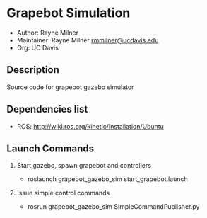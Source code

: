 # Grapebot Simulation

* Author: Rayne Milner
* Maintainer: Rayne Milner rmmilner@ucdavis.edu
* Org: UC Davis

## Description

Source code for grapebot gazebo simulator

## Dependencies list

* ROS: <http://wiki.ros.org/kinetic/Installation/Ubuntu>

## Launch Commands

1. Start gazebo, spawn grapebot and controllers

    * roslaunch grapebot_gazebo_sim start_grapebot.launch

2. Issue simple control commands

    * rosrun grapebot_gazebo_sim SimpleCommandPublisher.py
